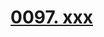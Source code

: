 # [0097. xxx](https://github.com/Tdahuyou/chrome/tree/main/0097.%20xxx)

<!-- region:toc -->

<!-- endregion:toc -->


